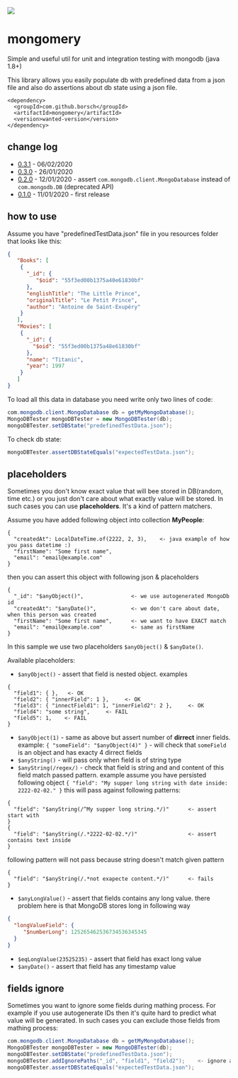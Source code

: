 ![](https://github.com/borsch/mongomery/workflows/Java%20CI/badge.svg)

# mongomery
Simple and useful util for unit and integration testing with mongodb (java 1.8+)

This library allows you easily populate db with predefined data
from a json file and also do assertions about db state using a json file.

    <dependency>
      <groupId>com.github.borsch</groupId>
      <artifactId>mongomery</artifactId>
      <version>wanted-version</version>
    </dependency>
    
## change log
- [0.3.1](https://github.com/borsch/mongomery/releases/tag/mongomery-0.3.1) - 06/02/2020
- [0.3.0](https://github.com/borsch/mongomery/releases/tag/mongomery-0.3.0) - 26/01/2020
- [0.2.0](https://github.com/borsch/mongomery/releases/tag/mongomery-0.2.0) - 12/01/2020 - assert `com.mongodb.client.MongoDatabase` instead of `com.mongodb.DB` (deprecated API)
- [0.1.0](https://github.com/borsch/mongomery/releases/tag/mongomery-0.1.0) - 11/01/2020 - first release

## how to use
Assume you have "predefinedTestData.json" file in you resources folder that looks like this:
```json
{
   "Books": [
    {
      "_id": {
         "$oid": "55f3ed00b1375a40e61830bf"
      },
      "englishTitle": "The Little Prince",
      "originalTitle": "Le Petit Prince",
      "author": "Antoine de Saint-Exupéry"
    }
   ],
   "Movies": [
    {
      "_id": {
        "$oid": "55f3ed00b1375a48e61830bf"
      },
      "name": "Titanic",
      "year": 1997
    }
   ]
}
```

To load all this data in database you need write only two lines of code:

```java
com.mongodb.client.MongoDatabase db = getMyMongoDatabase();
MongoDBTester mongoDBTester = new MongoDBTester(db);
mongoDBTester.setDBState("predefinedTestData.json");
```

To check db state:
```java
mongoDBTester.assertDBStateEquals("expectedTestData.json");
```

## placeholders

Sometimes you don't know exact value that will bee stored in DB(random, time etc.) or you just don't care about what exactly value will be stored. In such cases you can use **placeholders**. It's a kind of pattern matchers.

Assume you have added following object into collection **MyPeople**:
```
{
  "createdAt": LocalDateTime.of(2222, 2, 3),    <- java example of how you pass datetime :)
  "firstName": "Some first name",
  "email": "email@example.com"
}
```

then you can assert this object with following json & placeholders
```
{
  "_id": "$anyObject()",               <- we use autogenerated MongoDb id
  "createdAt": "$anyDate()",           <- we don't care about date, when this person was created
  "firstName": "Some first name",      <- we want to have EXACT match
  "email": "email@example.com"         <- same as firstName
}
```

In this sample we use two placeholders `$anyObject()` & `$anyDate()`.

Available placeholders:
- `$anyObject()` - assert that field is nested object. examples
```
{
  "field1": { },   <- OK
  "field2": { "innerField": 1 },     <- OK
  "field3": { "innectField1": 1, "innerField2": 2 },     <- OK
  "field4": "some string",     <- FAIL
  "field5": 1,    <- FAIL
}
```
- `$anyObject(1)` - same as above but assert number of **dirrect** inner fields.  
example: `{ "someField": "$anyObject(4)" }` - will check that `someField` is an object and has exacty 4 dirrect fields
- `$anyString()` - will pass only when field is of string type
- `$anyString(/regex/)` - check that field is string and and content of this field match passed pattern. example
assume you have persisted following object `{ "field": "My supper long string with date inside: 2222-02-02." }`
this will pass against following patterns:
```
{
  "field": "$anyString(/^My supper long string.*/)"      <- assert start with
}
{
  "field": "$anyString(/.*2222-02-02.*/)"                <- assert contains text inside
}
```
following pattern will not pass because string doesn't match given pattern
```
{
  "field": "$anyString(/.*not exapecte content.*/)"      <- fails
}
```
- `$anyLongValue()` - assert that fields contains any long value. there problem here is that MongoDB stores long in following way
```json
{
  "longValueField": {
     "$numberLong": 125265462536734536345345
  }
}
```
- `$eqLongValue(23525235)` - assert that field has exact long value
- `$anyDate()` - assert that field has any timestamp value

## fields ignore
Sometimes you want to ignore some fields during mathing process. For example if you use autogenerate IDs then it's quite hard to predict what value will be generated. In such cases you can exclude those fields from mathing process:


```java
com.mongodb.client.MongoDatabase db = getMyMongoDatabase();
MongoDBTester mongoDBTester = new MongoDBTester(db);
mongoDBTester.setDBState("predefinedTestData.json");
mongoDBTester.addIgnorePaths("_id", "field1", "field2");    <- ignore all this fields while match objects
mongoDBTester.assertDBStateEquals("expectedTestData.json");
```
